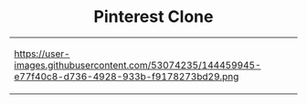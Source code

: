 <h1 align="center">Pinterest Clone</h1>

<table align="center"><tr><td height="50%"  width="100%">
  
https://user-images.githubusercontent.com/53074235/144459945-e77f40c8-d736-4928-933b-f9178273bd29.png
  
</td></tr></table> 
